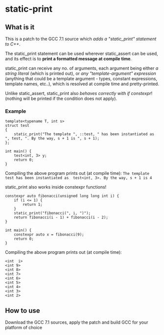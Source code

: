 # static-print

## What is it
This is a patch to the GCC 7.1 source which *adds a "static_print" statement to C++*.

The static_print statement can be used wherever static_assert can be used, and its effect is to **print a formatted message at compile time**.

static_print can receive any no. of arguments, each argument being either *a string literal* (which is printed out), or *any "template-argument" expression* (anything that could be a template argument - types, constant expressions, template names, etc..), which is resolved at compile time and pretty-printed.

Unlike static_assert, static_print also *behaves correctly with if constexpr*! (nothing will be printed if the condition does not apply).

### Example
```
template<typename T, int s>
struct test
{
    static_print("The template ", ::test, " has been instantiated as ", test, ". By the way, s + 1 is ", s + 1);
};

int main() {
    test<int, 3> y;
    return 0;
}
```

Compiling the above program prints out (at compile time):
`The template test has been instantiated as  test<int, 3>. By the way, s + 1 is 4`

static_print also works inside constexpr functions!
```
constexpr auto fibonacci(unsigned long long int i) {
    if (i <= 1) {
        return 1;
    }
    static_print("fibonacci(", i, ")");
    return fibonacci(i - 1) + fibonacci(i - 2);
}

int main() {
    constexpr auto x = fibonacci(9);
    return 0;
}
```
Compiling the above program prints out (at compile time):
```
<int  i>
<int 9>
<int 8>
<int 7>
<int 6>
<int 5>
<int 4>
<int 3>
<int 2>
```
## How to use
Download the GCC 7.1 sources, apply the patch and build GCC for your platform of choice

